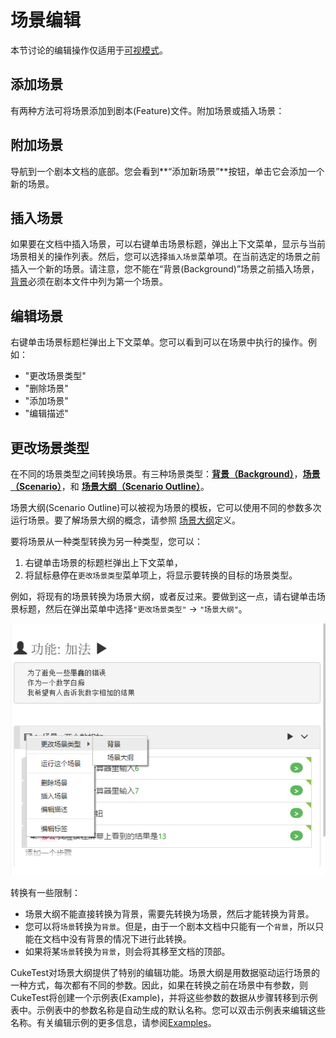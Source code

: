 # 场景编辑

本节讨论的编辑操作仅适用于[可视模式](/features/visual_mode.md)。

## 添加场景

有两种方法可将场景添加到剧本(Feature)文件。附加场景或插入场景：

## 附加场景

导航到一个剧本文档的底部。您会看到**“添加新场景”**按钮，单击它会添加一个新的场景。

## 插入场景

如果要在文档中插入场景，可以右键单击场景标题，弹出上下文菜单，显示与当前场景相关的操作列表。然后，您可以选择`插入场景`菜单项。在当前选定的场景之前插入一个新的场景。请注意，您不能在“背景(Background)”场景之前插入场景，[背景](/cucumber/concepts.md#background)必须在剧本文件中列为第一个场景。

## 编辑场景

右键单击场景标题栏弹出上下文菜单。您可以看到可以在场景中执行的操作。例如：
* "更改场景类型"
* "删除场景"
* "添加场景"
* "编辑描述"

## 更改场景类型

在不同的场景类型之间转换场景。有三种场景类型：**[背景（Background）](/cucumber/concepts.md#backgrounds)**，**[场景（Scenario）](/cucumber/concepts.md#scenario)**，和 **[场景大纲（Scenario Outline）](/cucumber/concepts.md#outline)**。

场景大纲(Scenario Outline)可以被视为场景的模板，它可以使用不同的参数多次运行场景。要了解场景大纲的概念，请参照 [场景大纲](/cucumber/concepts.md#outline)定义。

要将场景从一种类型转换为另一种类型，您可以：
1. 右键单击场景的标题栏弹出上下文菜单，
2. 将鼠标悬停在`更改场景类型`菜单项上，将显示要转换的目标的场景类型。

例如，将现有的场景转换为场景大纲，或者反过来。要做到这一点，请右键单击场景标题，然后在弹出菜单中选择`"更改场景类型"` -> `"场景大纲"`。

![](assets/change_scenario_type.png)

转换有一些限制：
* 场景大纲不能直接转换为背景，需要先转换为场景，然后才能转换为背景。
* 您可以将`场景`转换为`背景`。但是，由于一个剧本文档中只能有一个`背景`，所以只能在文档中没有背景的情况下进行此转换。
* 如果将某`场景`转换为`背景`，则会将其移至文档的顶部。

CukeTest对场景大纲提供了特别的编辑功能。场景大纲是用数据驱动运行场景的一种方式，每次都有不同的参数。因此，如果在转换之前在场景中有参数，则CukeTest将创建一个示例表(Example)，并将这些参数的数据从步骤转移到示例表中。示例表中的参数名称是自动生成的默认名称。您可以双击示例表来编辑这些名称。有关编辑示例的更多信息，请参阅[Examples](/cucumber/concepts.md#example)。

